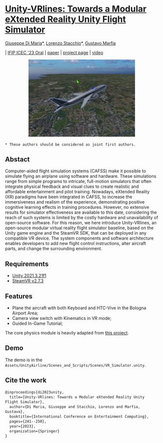 # [**Unity-VRlines: Towards a Modular eXtended Reality Unity Flight Simulator**]()

[Giuseppe Di Maria](https://www.linkedin.com/in/giuseppe-di-maria-6bb5a4170/?originalSubdomain=it)\*,
[Lorenzo Stacchio](https://www.unibo.it/sitoweb/lorenzo.stacchio2)\*,
[Gustavo Marfia](https://github.com/qp-qp)<br/>

| [IFIP ICEC '23 Oral](https://icec23.cs.unibo.it/) | [paper]() | [project page](https://varlab-unibo.github.io/Unity-VRlines/) | [video](https://www.youtube.com/watch?v=YtbWemils_s)

<p align="center">
  <img src="images\aircraft.png" width="350">
</p>

```
* These authors should be considered as joint first authors.
``` 

## Abstact
Computer-aided flight simulation systems (CAFSS) make it possible to simulate flying an airplane using software and hardware. These simulations range from simple programs to intricate, full-motion simulators that often integrate physical feedback and visual clues to create realistic and affordable entertainment and pilot training. Nowadays, eXtended Reality (XR) paradigms have been integrated in CAFSS, to increase the immersiveness and realism of the experience, demonstrating positive cognitive learning effects in training procedures. 
However, no extensive results for simulator effectiveness are available to this date, considering the reach of such systems is limited by the costly hardware and unavailability of open-source software.
For this reason, we here introduce Unity-VRlines, an open-source modular virtual reality flight simulator baseline, based on the Unity game engine and the SteamVR SDK, that can be deployed in any compatible VR device. The system components and software architecture enables developers to add new flight control instructions, alter aircraft parts, and change the surrounding environment.


## Requirements
* [Unity 2021.3.21f1](https://unity.com/releases/editor/archive#download-archive-2021)
* [SteamVR v2.7.3](https://github.com/ValveSoftware/steamvr_unity_plugin/releases/tag/2.7.3) 

## Features 
* Plane the aircraft with both Keyboard and HTC-Vive in the Bologna Airport Area; 
* Camera view switch with Kinematics in VR mode;
* Guided In-Game Tutorial;


The core physics module is heavily adapted from [this project](https://github.com/gasgiant/Aircraft-Physics). 

## Demo

The demo is in the ```Assets/UnityAirline/Scenes_and_Scripts/Scenes/VR_Simulator.unity```.


## Cite the work 
```
@inproceedings{di2023unity,
  title={Unity-VRlines: Towards a Modular eXtended Reality Unity Flight Simulator},
  author={Di Maria, Giuseppe and Stacchio, Lorenzo and Marfia, Gustavo},
  booktitle={International Conference on Entertainment Computing},
  pages={241--250},
  year={2023},
  organization={Springer}
}
```
